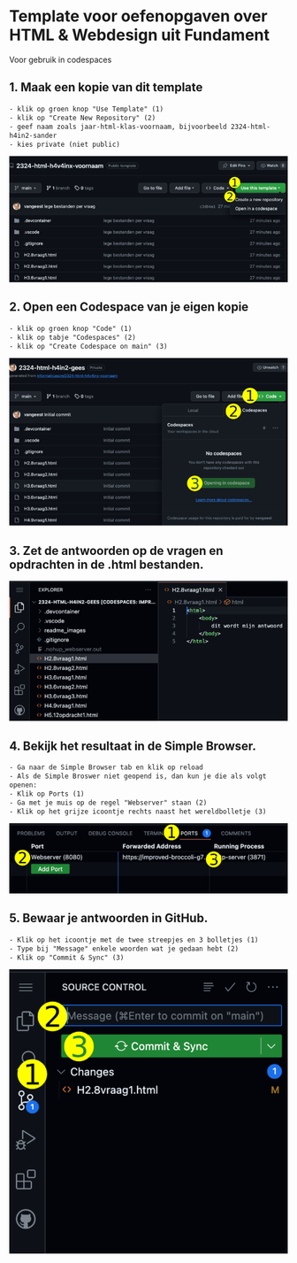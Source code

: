 # Template voor oefenopgaven over HTML & Webdesign uit Fundament
Voor gebruik in codespaces

## 1. Maak een kopie van dit template

    - klik op groen knop "Use Template" (1)
    - klik op "Create New Repository" (2)
    - geef naam zoals jaar-html-klas-voornaam, bijvoorbeeld 2324-html-h4in2-sander
    - kies private (niet public)

![Use template](images/template.png)

## 2. Open een Codespace van je eigen kopie

    - klik op groen knop "Code" (1)
    - klik op tabje "Codespaces" (2)
    - klik op "Create Codespace on main" (3)
  
![Codespace](images/codespace.png)

## 3. Zet de antwoorden op de vragen en opdrachten in de .html bestanden.

![Bestanden](images/bestand.png)

## 4. Bekijk het resultaat in de Simple Browser.

    - Ga naar de Simple Browser tab en klik op reload
    - Als de Simple Broswer niet geopend is, dan kun je die als volgt openen:
    - Klik op Ports (1)
    - Ga met je muis op de regel "Webserver" staan (2)
    - Klik op het grijze icoontje rechts naast het wereldbolletje (3)
  
![Preview](images/port.png)

## 5. Bewaar je antwoorden in GitHub.

    - Klik op het icoontje met de twee streepjes en 3 bolletjes (1)
    - Type bij "Message" enkele woorden wat je gedaan hebt (2)
    - Klik op "Commit & Sync" (3)
  
![Commit](images/commit.png)

